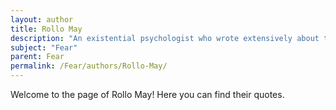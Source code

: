 ```yaml
---
layout: author
title: Rollo May
description: "An existential psychologist who wrote extensively about the nature of fear and its relationship to human existence, particularly in his book 'The Courage to Create'."
subject: "Fear"
parent: Fear
permalink: /Fear/authors/Rollo-May/
---
```


Welcome to the page of Rollo May! Here you can find their quotes.

